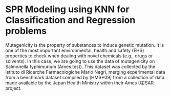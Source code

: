 # SPR Modeling using KNN for Classification and Regression problems

Mutagenicity is the property of substances to induce genetic mutation. It is one of the most important environmental, health and safety (EHS) properties to check when dealing with novel chemicals (e.g., drugs or solvents). In this case, we are going to use the data of mutagenicity on Salmonella typhimurium (Ames test). This dataset was collected by the Istituto di Ricerche Farmacologiche Mario Negri, merging experimental data from a benchmark dataset compiled by [HMS+09] from a collection of data made available by the Japan Health Ministry within their Ames (Q)SAR project.
